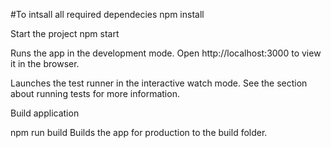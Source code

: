 #To intsall all required dependecies
npm install

Start the project
npm start

Runs the app in the development mode.
Open http://localhost:3000 to view it in the browser.

Launches the test runner in the interactive watch mode.
See the section about running tests for more information.

Build application

npm run build
Builds the app for production to the build folder.
